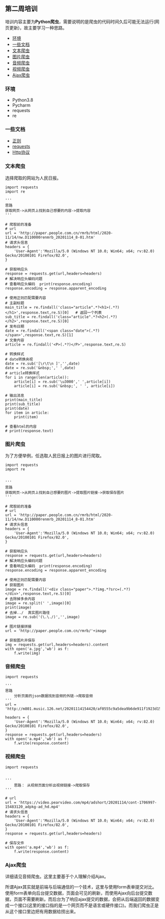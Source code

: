 ## 第二周培训

培训内容主要为**Python爬虫**，需要说明的是爬虫的代码时间久后可能无法运行(网页更新)，故主要学习一种思路。

- [环境](#环境)
- [一些文档](#一些文档)
- [文本爬虫](#文本爬虫)
- [图片爬虫](#图片爬虫)
- [音频爬虫](#音频爬虫)
- [视频爬虫](#视频爬虫)
- [Ajax爬虫](#Ajax爬虫)

### 环境

- Python3.8
- Pycharm
- requests
- re

### 一些文档

- [正则](https://deerchao.cn/tutorials/regex/regex.htm)
- [requests](https://requests.readthedocs.io/en/master/)
- [Http协议](https://developer.mozilla.org/zh-CN/docs/Web/HTTP)

### 文本爬虫

选择爬取的网站为人民日报。

```
import requests
import re

'''
思路
获取网页->从网页上找到自己想要的内容->提取内容
'''

# 爬取前的准备
# url
url = 'http://paper.people.com.cn/rmrb/html/2020-11/14/nw.D110000renmrb_20201114_8-01.htm'
# 请求头信息
headers = {
    'User-Agent':'Mozilla/5.0 (Windows NT 10.0; Win64; x64; rv:82.0) Gecko/20100101 Firefox/82.0',
}

# 获取响应头
response = requests.get(url,headers=headers)
# 解决响应头编码问题
# 查看响应头编码  print(response.encoding)
response.encoding = response.apparent_encoding

# 使用正则匹配需要内容
# 主副标题
main_title = re.findall('class="article".*?<h1>(.*?)</h1>',response.text,re.S)[0]   # 返回一个列表
sub_title = re.findall('class="article".*?<h2>(.*?)</h2>',response.text,re.S)[0]
# 发布日期
date = re.findall('<span class="date">(.*?)</span>',response.text,re.S)[1]
# 文章内容
article = re.findall('<P>(.*?)</P>',response.text,re.S)

# 转换样式
# date转换央视
date = re.sub('[\r\t\n ]','',date)
date = re.sub('&nbsp;',' ',date)
# article转换样式
for i in range(len(article)):
    article[i] = re.sub('\u3000',' ',article[i])
    article[i] = re.sub('&nbsp;', ' ', article[i])

# 输出消息
print(main_title)
print(sub_title)
print(date)
for item in article:
    print(item)

# 查看html的内容
# print(response.text)

```



### 图片爬虫

为了方便举例，任选取人民日报上的图片进行爬取。

```
import requests
import re


'''
思路
获取网页->从网页上找到自己想要的图片->提取图片链接->获取保存图片
'''

# 爬取前的准备
# url
url = 'http://paper.people.com.cn/rmrb/html/2020-11/14/nw.D110000renmrb_20201114_8-01.htm'
# 请求头信息
headers = {
    'User-Agent':'Mozilla/5.0 (Windows NT 10.0; Win64; x64; rv:82.0) Gecko/20100101 Firefox/82.0',
}

# 获取响应头
response = requests.get(url,headers=headers)
# 解决响应头编码问题
# 查看响应头编码  print(response.encoding)
response.encoding = response.apparent_encoding

# 使用正则匹配需要内容
# 获取图片
image = re.findall('<div class="paper">.*?img.*?src=(.*?)</div>',response.text,re.S)[0]
# 去除掉多余内容
image = re.split(' ',image)[0]
print(image)
# 去掉../  真实图片路径
image = re.sub('(\.\./)','',image)

# 图片链接拼接
url = 'http://paper.people.com.cn/rmrb/'+image

# 获取图片并保存
img = requests.get(url,headers=headers).content
with open('a.jpg','wb') as f:
    f.write(img)

```

### 音频爬虫

```
import requests

'''
思路
    分析页面的json数据找到音频的外链->爬取音频
'''
url = 'http://m801.music.126.net/20201114154420/af0555c9a5dea9b6de911f1923d157c0/jdyyaac/obj/w5rDlsOJwrLDjj7CmsOj/4617774030/d528/2a2d/45e1/d27b6747c41e685914165ec9b4149efe.m4a'

headers = {
    'User-Agent':'Mozilla/5.0 (Windows NT 10.0; Win64; x64; rv:82.0) Gecko/20100101 Firefox/82.0',
}
response = requests.get(url,headers=headers)
with open('a.mp4','wb') as f:
    f.write(response.content)
```



### 视频爬虫

```
import requests


'''
    思路： 从视频页面分析出视频链接->爬取保存
'''

# url
url = 'https://video.pearvideo.com/mp4/adshort/20201114/cont-1706997-15483120_adpkg-ad_hd.mp4'
# 请求头信息
headers = {
    'User-Agent':'Mozilla/5.0 (Windows NT 10.0; Win64; x64; rv:82.0) Gecko/20100101 Firefox/82.0',
}
response = requests.get(url,headers=headers)

# 保存文件
with open('a.mp4','wb') as f:
    f.write(response.content)
```



### Ajax爬虫

详细请见音频爬虫。这里主要基于个人理解介绍Ajax。

所谓Ajax其实就是前端与后端通信的一个技术，这里与使用form表单提交对比。使用form表单向后台提交数据，页面会可见的刷新，而使用Ajax向后台提交数据，页面不需要刷新。而后台为了响应ajax提交的数据，会把从后端返回的数据变成一个接口(这里的接口指的是一个网页而不是语言或硬件接口)。而我们爬虫正是从这个接口里边把有用数据给捞出来。





